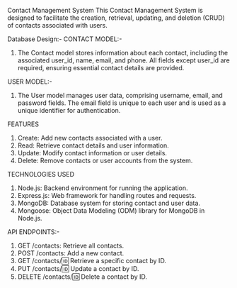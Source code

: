 Contact Management System
This Contact Management System is designed to facilitate the creation, retrieval, updating, and deletion (CRUD) of contacts associated with users. 

Database Design:-
CONTACT MODEL:-
1. The Contact model stores information about each contact, including the associated user_id, name, email, and phone. All fields except user_id are required, ensuring essential contact details are provided.

USER MODEL:-
1. The User model manages user data, comprising username, email, and password fields. The email field is unique to each user and is used as a unique identifier for authentication.

FEATURES
1. Create: Add new contacts associated with a user.
2. Read: Retrieve contact details and user information.
3. Update: Modify contact information or user details.
4. Delete: Remove contacts or user accounts from the system.

TECHNOLOGIES USED
1. Node.js: Backend environment for running the application.
2. Express.js: Web framework for handling routes and requests.
3. MongoDB: Database system for storing contact and user data.
4. Mongoose: Object Data Modeling (ODM) library for MongoDB in Node.js.

API ENDPOINTS:-
1. GET /contacts: Retrieve all contacts.
2. POST /contacts: Add a new contact.
3. GET /contacts/:id: Retrieve a specific contact by ID.
4. PUT /contacts/:id: Update a contact by ID.
5. DELETE /contacts/:id: Delete a contact by ID.
